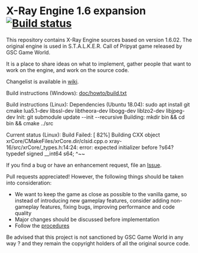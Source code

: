 X-Ray Engine 1.6 expansion [![Build status](https://ci.appveyor.com/api/projects/status/vxccu3mfu33sp04i?svg=true)](https://ci.appveyor.com/project/Xottab-DUTY/xray-16)
==========================

This repository contains X-Ray Engine sources based on version 1.6.02.
The original engine is used in S.T.A.L.K.E.R. Call of Pripyat game released by GSC Game World.

It is a place to share ideas on what to implement, gather people that want to work on the engine,
and work on the source code.

Changelist is available in [wiki](https://github.com/OpenXRay/xray-16/wiki/Changes).

Build instructions (Windows): [doc/howto/build.txt](doc/howto/build.txt)

Build instructions (Linux):
Dependencies (Ubuntu 18.04): sudo apt install git cmake lua5.1-dev libssl-dev libtheora-dev libogg-dev liblzo2-dev libjpeg-dev
Init: git submodule update --init --recursive
Building: mkdir bin && cd bin && cmake ../src

Current status (Linux):
Build Failed:
[ 82%] Building CXX object xrCore/CMakeFiles/xrCore.dir/clsid.cpp.o
xray-16/src/xrCore/_types.h:14:24: error: expected initializer before ?s64?
 typedef signed __int64 s64;
                        ^~~


If you find a bug or have an enhancement request, file an [Issue](https://github.com/openxray/xray-16/issues).

Pull requests appreciated! However, the following things should be taken into consideration:
* We want to keep the game as close as possible to the vanilla game, so instead of introducing new gameplay features,
  consider adding non-gameplay features, fixing bugs, improving performance and code quality
* Major changes should be discussed before implementation
* Follow the [procedures](doc/procedure)

Be advised that this project is not sanctioned by GSC Game World in any way ? and they remain the copyright holders
of all the original source code.

